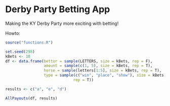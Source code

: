 Derby Party Betting App
==========

Making the KY Derby Party more exciting with betting!

Howto:

```R
source("functions.R")

set.seed(298)
kBets <- 10
df <- data.frame(bettor = sample(LETTERS, size = kBets, rep = F),
                 amount = sample(c(1, 5), size = kBets, rep = T),
                 horse = sample(letters[1:5], size = kBets, rep = T),
                 type = sample(c("win", "place", "show"), size = kBets,
                              rep = T))

results <- c("a", "e", "d")

AllPayouts(df, results)
```
